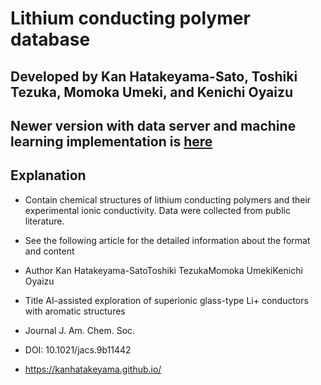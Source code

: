 # Lithium conducting polymer database
## Developed by Kan Hatakeyama-Sato, Toshiki Tezuka, Momoka Umeki, and Kenichi Oyaizu	

## Newer version with data server and machine learning implementation is [here](https://github.com/KanHatakeyama/ion_predictor)

## Explanation	
- Contain chemical structures of lithium conducting polymers and their experimental ionic conductivity. Data were collected from public literature.	
- See the following article for the detailed information about the format and content	

- Author	Kan Hatakeyama-SatoToshiki TezukaMomoka UmekiKenichi Oyaizu
- Title	AI-assisted exploration of superionic glass-type Li+ conductors with aromatic structures 
- Journal	J. Am. Chem. Soc.
- DOI:	10.1021/jacs.9b11442
- https://kanhatakeyama.github.io/

